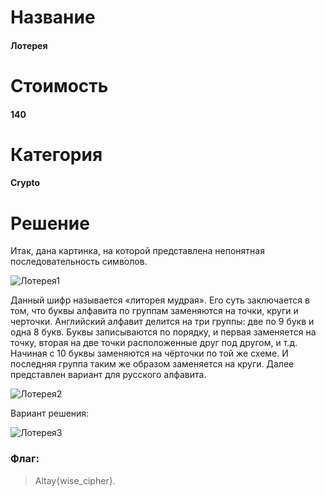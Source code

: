 # Название
#### Лотерея
# Стоимость
#### 140
# Категория
#### Crypto
# Решение
Итак, дана картинка, на которой представлена непонятная последовательность символов.

![Лотерея1](https://github.com/SharLike-CTF-Team/AltayCTF-2017/blob/master/AlexEI/Лотерея1.png)

Данный шифр называется «литорея мудрая». Его суть заключается в том, что буквы алфавита по группам заменяются на точки, круги и черточки. Английский алфавит делится на три группы: 
две по 9 букв и одна 8 букв. Буквы записываются по порядку, и первая заменяется на точку, вторая на две точки расположенные друг под другом, и т.д. 
Начиная с 10 буквы заменяются на чёрточки по той же схеме. И последняя группа таким же образом заменяется на круги. Далее представлен вариант для русского алфавита. 

![Лотерея2](https://github.com/SharLike-CTF-Team/AltayCTF-2017/blob/master/AlexEI/Лотерея2.png)

Вариант решения:

![Лотерея3](https://github.com/SharLike-CTF-Team/AltayCTF-2017/blob/master/AlexEI/Лотерея3.png)

### Флаг:
>Altay{wise_cipher}.
